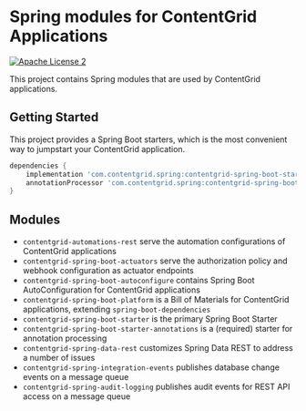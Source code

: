 # Spring modules for ContentGrid Applications

[![Apache License 2](https://img.shields.io/github/license/xenit-eu/contentgrid-spring?color=blue)](LICENSE)

This project contains Spring modules that are used by ContentGrid applications.

## Getting Started

This project provides a Spring Boot starters, which is the most convenient way to jumpstart your ContentGrid
application.

```gradle
dependencies {
	implementation 'com.contentgrid.spring:contentgrid-spring-boot-starter:0.2.0-SNAPSHOT'
	annotationProcessor 'com.contentgrid.spring:contentgrid-spring-boot-starter-annotations:0.2.0-SNAPSHOT'
}
```

## Modules

* `contentgrid-automations-rest` serve the automation configurations of ContentGrid applications
* `contentgrid-spring-boot-actuators` serve the authorization policy and webhook configuration as actuator endpoints
* `contentgrid-spring-boot-autoconfigure` contains Spring Boot AutoConfiguration for ContentGrid applications
* `contentgrid-spring-boot-platform` is a Bill of Materials for ContentGrid applications,
  extending `spring-boot-dependencies`
* `contentgrid-spring-boot-starter` is the primary Spring Boot Starter
* `contentgrid-spring-boot-starter-annotations` is a (required) starter for annotation processing
* `contentgrid-spring-data-rest` customizes Spring Data REST to address a number of issues
* `contentgrid-spring-integration-events` publishes database change events on a message queue
* `contentgrid-spring-audit-logging` publishes audit events for REST API access on a message queue

